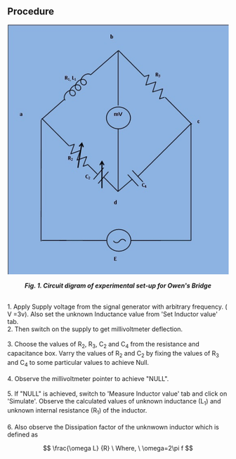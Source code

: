 ## Procedure

<div align="center">
<img src="images/owen_bridge_capacitance_theory8_upload.jpg" />

***Fig. 1. Circuit digram of experimental set-up for Owen's Bridge***
</div>
 <br>
1. Apply Supply voltage from the signal generator with arbitrary frequency. ( V =3v). Also set the unknown Inductance value from 'Set Inductor value' tab.
 </br>
2. Then switch on the supply to get millivoltmeter deflection.
 </br>
 <br>
3. Choose the values of   R<sub>2</sub>, R<sub>3</sub>, C<sub>2</sub> and C<sub>4</sub>  from the resistance and capacitance box. Varry the values of R<sub>2</sub> and C<sub>2</sub> by fixing the values of R<sub>3</sub> and C<sub>4</sub> to some particular values to achieve Null.
 </br>
  <br>
4. Observe the millivoltmeter pointer to achieve "NULL".
 </br>
  <br>
5. If "NULL" is achieved, switch to 'Measure Inductor value' tab and click on 'Simulate'. Observe the calculated values of unknown inductance (L<sub>1</sub>) and unknown internal resistance (R<sub>1</sub>) of the inductor.
 </br>
  <br>
6. Also observe the Dissipation factor of the unknwown inductor which is defined as

$$ \frac{\omega L} {R} \ Where, \ \omega=2\pi f $$


<script id="MathJax-script" async src="https://cdn.jsdelivr.net/npm/mathjax@3/es5/tex-mml-chtml.js"></script>
